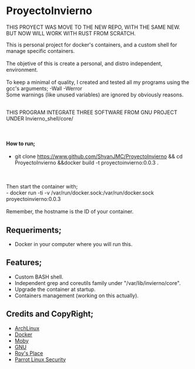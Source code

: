 # ProyectoInvierno
THIS PROYECT WAS MOVE TO THE NEW REPO, WITH THE SAME NEW. BUT NOW WILL WORK WITH RUST FROM SCRATCH.


This is personal project for docker's containers, and a custom shell for manage specific containers. <br /><br />
The objetive of this is create a personal, and distro independent, environment. <br /><br />
To keep a minimal of quality, I created and tested all my programs using the gcc's arguments; -Wall -Werror <br />
Some warnings (like unused variables) are ignored by obviously reasons.<br /><br />

THIS PROGRAM INTEGRATE THREE SOFTWARE FROM GNU PROJECT UNDER Invierno_shell/core/

<br />

#### How to run;
- git clone https://www.github.com/ShyanJMC/ProyectoInvierno && cd ProyectoInvierno &&docker build -t proyectoinvierno:0.0.3 . 
<br />
<br />
Then start the container with; <br/>
- docker run -ti -v /var/run/docker.sock:/var/run/docker.sock proyectoinvierno:0.0.3
<br />
<br />
Remember, the hostname is the ID of your container.

## Requeriments;
- Docker in your computer where you will run this.

## Features;
- Custom BASH shell.
- Independent grep and coreutils family under "/var/lib/invierno/core".
- Upgrade the container at startup.
- Containers management (working on this actually).

## Credits and CopyRight;
- [ArchLinux](https://www.archlinux.org/)
- [Docker](https://www.docker.com/)
- [Moby](https://mobyproject.org/)
- [GNU](https://www.gnu.org/)
- [Roy's Place](https://roy.marples.name/)
- [Parrot Linux Security](https://www.parrotsec.org/)
